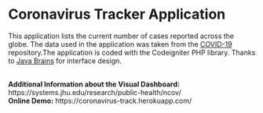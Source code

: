 # Coronavirus Tracker Application

This application lists the current number of cases reported across the globe. The data used in the application was taken from the <a href="https://github.com/CSSEGISandData/COVID-19"> COVID-19 </a> repository.The application is coded with the Codeigniter PHP library. Thanks to <a href="https://www.youtube.com/user/koushks">Java Brains</a> for interface design.

<br>
<b>Additional Information about the Visual Dashboard:</b><br>
https://systems.jhu.edu/research/public-health/ncov/
<br>
<b>Online Demo:</b>
https://coronavirus-track.herokuapp.com/
<br><br>


